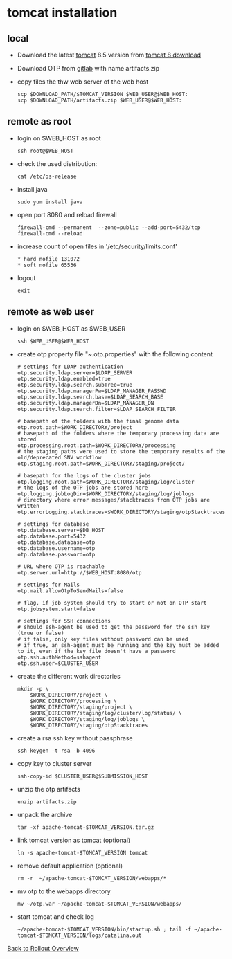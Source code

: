 
tomcat installation
===================

local
-----

- Download the latest [tomcat](http://tomcat.apache.org/) 8.5 version
  from [tomcat 8 download](http://tomcat.apache.org/download-80.cgi)

- Download OTP from [gitlab](https://***REMOVED***gitlab.dkfz.de/DMG/otp/-/jobs/artifacts/master/download?job=war)
  with name artifacts.zip

- copy files the thw web server of the web host
    ```
    scp $DOWNLOAD_PATH/$TOMCAT_VERSION $WEB_USER@$WEB_HOST:
    scp $DOWNLOAD_PATH/artifacts.zip $WEB_USER@$WEB_HOST:
    ```

remote as root
--------------

- login on $WEB_HOST as root
    ```
    ssh root@$WEB_HOST
    ```

- check the used distribution:
    ```
    cat /etc/os-release
    ```

- install java
    ```
    sudo yum install java
    ```

- open port 8080 and reload firewall
    ```
    firewall-cmd --permanent  --zone=public --add-port=5432/tcp
    firewall-cmd --reload
    ```

- increase count of open files in '/etc/security/limits.conf'
    ```
    * hard nofile 131072
    * soft nofile 65536
    ```

- logout
    ```
    exit
    ```

remote as web user
------------------

- login on $WEB_HOST as $WEB_USER
    ```
    ssh $WEB_USER@$WEB_HOST
    ```

- create otp property file "~.otp.properties" with the following content
    ```
    # settings for LDAP authentication
    otp.security.ldap.server=$LDAP_SERVER
    otp.security.ldap.enabled=true
    otp.security.ldap.search.subTree=true
    otp.security.ldap.managerPw=$LDAP_MANAGER_PASSWD
    otp.security.ldap.search.base=$LDAP_SEARCH_BASE
    otp.security.ldap.managerDn=$LDAP_MANAGER_DN
    otp.security.ldap.search.filter=$LDAP_SEARCH_FILTER

    # basepath of the folders with the final genome data
    otp.root.path=$WORK_DIRECTORY/project
    # basepath of the folders where the temporary processing data are stored
    otp.processing.root.path=$WORK_DIRECTORY/processing
    # the staging paths were used to store the temporary results of the old/deprecated SNV workflow
    otp.staging.root.path=$WORK_DIRECTORY/staging/project/

    # basepath for the logs of the cluster jobs
    otp.logging.root.path=$WORK_DIRECTORY/staging/log/cluster
    # the logs of the OTP jobs are stored here
    otp.logging.jobLogDir=$WORK_DIRECTORY/staging/log/joblogs
    # directory where error messages/stacktraces from OTP jobs are written
    otp.errorLogging.stacktraces=$WORK_DIRECTORY/staging/otpStacktraces

    # settings for database
    otp.database.server=$DB_HOST
    otp.database.port=5432
    otp.database.database=otp
    otp.database.username=otp
    otp.database.password=otp

    # URL where OTP is reachable
    otp.server.url=http://$WEB_HOST:8080/otp

    # settings for Mails
    otp.mail.allowOtpToSendMails=false

    # flag, if job system should try to start or not on OTP start
    otp.jobsystem.start=false

    # settings for SSH connections
    # should ssh-agent be used to get the password for the ssh key (true or false)
    # if false, only key files without password can be used
    # if true, an ssh-agent must be running and the key must be added to it, even if the key file doesn't have a password
    otp.ssh.authMethod=sshagent
    otp.ssh.user=$CLUSTER_USER
    ```

- create the different work directories
    ```
    mkdir -p \
        $WORK_DIRECTORY/project \
        $WORK_DIRECTORY/processing \
        $WORK_DIRECTORY/staging/project \
        $WORK_DIRECTORY/staging/log/cluster/log/status/ \
        $WORK_DIRECTORY/staging/log/joblogs \
        $WORK_DIRECTORY/staging/otpStacktraces
    ```

- create a rsa ssh key without passphrase
    ```
    ssh-keygen -t rsa -b 4096
    ```

- copy key to cluster server
    ```
    ssh-copy-id $CLUSTER_USER@$SUBMISSION_HOST
    ```

- unzip the otp artifacts
    ```
    unzip artifacts.zip
    ```

- unpack the archive
    ```
    tar -xf apache-tomcat-$TOMCAT_VERSION.tar.gz
    ```

- link tomcat version as tomcat (optional)
    ```
    ln -s apache-tomcat-$TOMCAT_VERSION tomcat
    ```

- remove default application (optional)
    ```
    rm -r  ~/apache-tomcat-$TOMCAT_VERSION/webapps/*
    ```

- mv otp to the webapps directory
    ```
    mv ~/otp.war ~/apache-tomcat-$TOMCAT_VERSION/webapps/
    ```

- start tomcat and check log
    ```
    ~/apache-tomcat-$TOMCAT_VERSION/bin/startup.sh ; tail -f ~/apache-tomcat-$TOMCAT_VERSION/logs/catalina.out
    ```



[Back to Rollout Overview](index.md)
